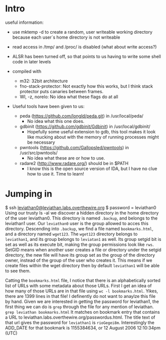 # Intro

useful information:
- use mktemp -d to create a random, user writeable working directory because
 each user`s home directory is not writeable
- read access in /tmp/ and /proc/ is disabled (what about write access?)
- ALSR has been turned off, so that points to us having to write some shell
code in later levels
- compiled with
  - m32: 32bit architecture
  - fno-stack-protector: Not exactly how this works, but I think stack protector
    puts canaries between frames.
  - Wl, -z, norelo: No idea what these flags do at all

- Useful tools have been given to us:
  - peda (https://github.com/longld/peda.git) in /usr/local/peda/
    - No idea what this one does.
  - gdbinit (https://github.com/gdbinit/Gdbinit) in /usr/local/gdbinit/
    - Hopefully some useful extension to gdb, this tool makes it look like
      mucking about with the memory of running processes might be necessary
  - pwntools (https://github.com/Gallopsled/pwntools) in /usr/src/pwntools/
    - No idea what these are or how to use.
  - radare2 (http://www.radare.org/) should be in $PATH
    - I know this is the open source version of IDA, but I have no clue how to
      use it. Time to learn!

# Jumping in
$ ssh leviathan0@leviathan.labs.overthewire.org
$ password = leviathan0
Using our trusty ls -al we discover a hidden directory in the home directory of
the user leviathan0. This directory is named `.backup`, and belongs to the
leviathan1 user. Our `leviathan0` user is the group allowed to acces this directory.
Descending into `.backup`, we find a file named `bookmarks.html`, and a directory
named `wget123`. The `wget123` directory belongs to `leviathan1`, and its group
belongs to `leviatan1` as well. Its group setgid bit is set as well as its
execute bit, making the group permissions look like `rws`. SetGID means when
another user creates a file or directory under the setgid directory, the
new file will have its group set as the group of the directory owner, instead
of the group of the user who creates it. This means if we create files within
the wget directory then by default `leviathan1` will be able to see them.

Catting the `bookmarks.html` file, I notice that there is an alphabetically sorted
list of URLs with some metadata about those URLs. First I get an idea of how many
of those URLs are in that file using `wc -l bookmarks.html`. Yikes, there are 1399
lines in that file! I definently do not want to anaylze this file by hand. Given
we are interested in getting the password for leviathan1, the first thing
we can do is `grep` through the file for any mention of leviathan.
`grep leviathan bookmarks.html`
It matches on bookmark entry that contains a URL to leviathan.labs.overthewire.org/passwordus.html. The title text of that url gives the password for `leviathan1` is
`rioGegei8m`. Interestingly the ADD_DATE for that bookmark is 1155384634, or
12 August 2006 12:10:34pm (UTC)
